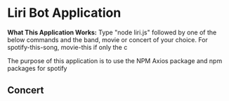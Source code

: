 # Liri Bot Application 
**What This Application Works:** Type "node liri.js" followed by one of the below commands and the band, movie or concert of your choice. For spotify-this-song, movie-this if only the c

The purpose of this application is to use the NPM Axios package and npm packages for spotify 

## Concert